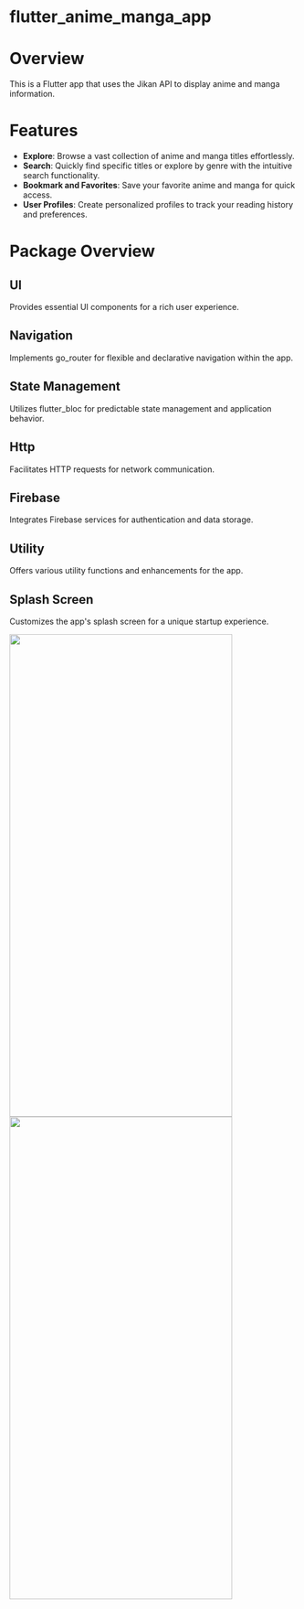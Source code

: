 # flutter_anime_manga_app

# Overview

This is a Flutter app that uses the Jikan API to display anime and manga information.

# Features

- **Explore**: Browse a vast collection of anime and manga titles effortlessly.
- **Search**: Quickly find specific titles or explore by genre with the intuitive search
  functionality.
- **Bookmark and Favorites**: Save your favorite anime and manga for quick access.
- **User Profiles**: Create personalized profiles to track your reading history and preferences.

# Package Overview

## UI

Provides essential UI components for a rich user experience.

## Navigation

Implements go_router for flexible and declarative navigation within the app.

## State Management

Utilizes flutter_bloc for predictable state management and application behavior.

## Http

Facilitates HTTP requests for network communication.

## Firebase

Integrates Firebase services for authentication and data storage.

## Utility

Offers various utility functions and enhancements for the app.

## Splash Screen

Customizes the app's splash screen for a unique startup experience.

<img src="https://github.com/NijatNaghiyev/flutter_anime_manga_app/assets/121041954/b1af1901-eb3c-42be-8a05-2e1654cfe753" width="390" height="844">
<img src="https://github.com/NijatNaghiyev/flutter_anime_manga_app/assets/121041954/b19b973c-0ce0-4ea2-86ef-53ef005cdbec" width="390" height="844">


